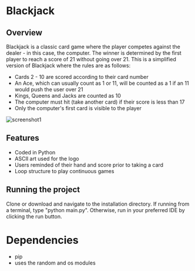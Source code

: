 # Blackjack

## Overview
Blackjack is a classic card game where the player competes against the dealer - in this case, the computer. The winner is determined by the first player to reach a score of 21 without going over 21. This is a simplified version of Blackjack where the rules are as follows:
* Cards 2 - 10 are scored according to their card number
* An Ace, which can usually count as 1 or 11, will be counted as a 1 if an 11 would push the user over 21
* Kings, Queens and Jacks are counted as 10
* The computer must hit (take another card) if their score is less than 17
* Only the computer's first card is visible to the player

![screenshot1](https://user-images.githubusercontent.com/60428536/183370182-2096dbff-4689-4d63-a64d-aaf77ad9c65e.png)

## Features

- Coded in Python
- ASCII art used for the logo
- Users reminded of their hand and score prior to taking a card
- Loop structure to play continuous games

## Running the project

Clone or download and navigate to the installation
directory. If running from a terminal, type "python
main.py". Otherwise, run in your preferred IDE by clicking
the run button.

# Dependencies
* pip
* uses the random and os modules
